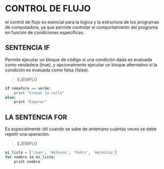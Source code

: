# CONTROL DE FLUJO
el control de flujo es esencial para la lógica y la estructura de los programas de computadora, ya que permite controlar el comportamiento del programa en función de condiciones específicas.
## SENTENCIA IF
Permite ejecutar un bloque de código si una condición dada es evaluada como verdadera (true), y opcionalmente ejecutar un bloque alternativo si la condición es evaluada como falsa (false).
>EJEMPLO
```python
if semaforo == verde: 
    print "Cruzar la calle"
else: 
    print "Esperar"
```
## LA SENTENCIA FOR
Es especialmente útil cuando se sabe de antemano cuántas veces se debe repetir una operación.
>EJEMPLO
```python
mi_lista = ['Juan', 'Antonio', 'Pedro', 'Herminio'] 
for nombre in mi_lista: 
    print nombre
```
